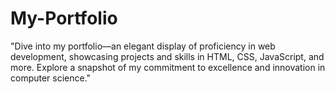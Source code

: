# My-Portfolio
"Dive into my portfolio—an elegant display of proficiency in web development, showcasing projects and skills in HTML, CSS, JavaScript, and more. Explore a snapshot of my commitment to excellence and innovation in computer science."
